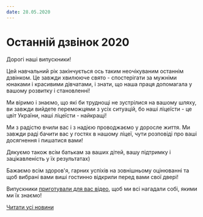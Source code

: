 ```yaml
---
date: 28.05.2020
---
```

# Останній дзвінок 2020

Дорогі наші випускники!

Цей навчальний рік закінчується ось таким неочікуваним останнім дзвінком. Це завжди хвилююче свято - спостерігати за мужніми юнаками і красивими дівчатами, і знати, що наша праця допомагала у вашому розвитку і становленні!

Ми віримо і знаємо, що які би труднощі не зустрілися на вашому шляху, ви завжди вийдете переможцями з усіх ситуацій, бо наші ліцеїсти - це цвіт України, наші ліцеїсти - найкращі!

Ми з радістю вчили вас і з надією проводжаємо у доросле життя. Ми завжди раді бачити вас у гостях в нашому ліцеї, чути розповіді про ваші досягнення і пишатися вами!

Дякуємо також всім батькам за ваших дітей, вашу підтримку і зацікавленість у їх результатах)

Бажаємо всім здоров'я, гарних успіхів на зовнішньому оцінюванні та щоб вибрані вами виші гостинно відкрили перед вами свої двері!

Випускники [приготували для вас відео](https://www.youtube.com/watch?v=WvOiOdAdglk&amp;feature=youtu.be), щоб ми всі нагадали собі, якими ми їх знаємо!

[Читати усі новини](/news)
